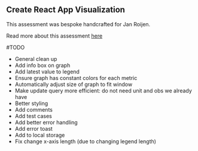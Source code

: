 ## Create React App Visualization

This assessment was bespoke handcrafted for Jan Roijen.

Read more about this assessment [here](https://react.eogresources.com)

#TODO
- General clean up
- Add info box on graph
- Add latest value to legend
- Ensure graph has constant colors for each metric
- Automatically adjust size of graph to fit window
- Make update query more efficient: do not need unit and obs we already have
- Better styling
- Add comments
- Add test cases
- Add better error handling
- Add error toast
- Add to local storage
- Fix change x-axis length (due to changing legend length)


